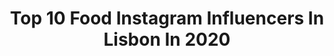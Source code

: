 ---
title: Top 10 Food Instagram Influencers In Lisbon In 2020
description: >-
  Find top food Instagram influencers in Lisbon in 2020. Most popular hashtags: #portugal #food #lisbon #lisboa.
platform: Instagram
hits: 31
text_top: Identify the most popular Instagram accounts on inBeat.
text_bottom: Our database has 31 Instagram influencers like this in Lisbon, Portugal for you to collaborate.
profiles:
  - username: "vpereira_"
    fullname: >-
      Vanessa Pereira
    bio: >-
      🦀 | Marketing, Journalism & Social Media Digital & brands: lara@next.pt 25% @zomatogold: VPEREIRA 💌 vfmcpereira@gmail.com
    location: "Portugal"
    followers: 33144
    engagement: 297
    commentsToLikes: 0.019834
    id: ck5py6fsdujl70i11e5tukfu4
    verified: false
    hashtags: "#travel, #foodporn, #outfit, #trip"
  - username: "gui.mps"
    fullname: >-
      ɢᴜɪ
    bio: >-
      Lisbon, Portugal 🇵🇹 📩 geral.guilhermemachado@gmail.com
    location: "Portugal"
    followers: 72956
    engagement: 537
    commentsToLikes: 0.003508
    id: ck15tf0omhrbn0i19m1wy6oo7
    verified: false
    hashtags: "#azores, #portugal, #night, #chefgui"
  - username: "try_lisbon_with_alex"
    fullname: >-
      🎯 Tourism Expert
    bio: >-
      🇵🇹 Creating online tours 🇵🇹 Sharing local tips 🇵🇹 ⬇️ FIRST AIRBNB ONLINE LISBON TOUR
    location: "Portugal"
    followers: 29764
    engagement: 238
    commentsToLikes: 0.029946
    id: ck5ceihihl2oh0i11il95m6ws
    verified: false
    hashtags: "#travelgram, #portugal, #igerlisboa, #topeuropephoto"
  - username: "diogoadduarte"
    fullname: >-
      Diogo Duarte
    bio: >-
      • Plants | Food | Photo | Video • Lisbon, Portugal • Digital & Brands | ana.david@blogagency.pt @blogagency 10% Desconto @jardinsserramar YouTube ↓
    location: "Portugal"
    followers: 13175
    engagement: 688
    commentsToLikes: 0.112161
    id: ckapaw09qxo9g0i78w8i1kmfq
    verified: false
    hashtags: ""
  - username: "jmigsimoes"
    fullname: >-
      João Miguel Simões
    bio: >-
      Creative Consultant & Content Creator (social media) | Based in Lisbon | Founder #addressbookbyjms | travel • food • design • menswear • arch
    location: "Portugal"
    followers: 93217
    engagement: 243
    commentsToLikes: 0.086316
    id: ck5zzn4bvc1rj0i1453awqb62
    verified: false
    hashtags: "#ad, #huawei, #appgallery, #huaweixtomtom"
  - username: "heyandiehey"
    fullname: >-
      Andreia
    bio: >-
      Travel, Food and Lifestyle Based in Lisbon, Portugal _
    location: "Portugal"
    followers: 28493
    engagement: 670
    commentsToLikes: 0.052547
    id: ck134whrxyj250i190hpg9hst
    verified: false
    hashtags: "#heyandieheyvalencia, #heyandieheycopenhagen, #earthday, #25deabril"
  - username: "ricardofmlopes"
    fullname: >-
      Ricardo Lopes
    bio: >-
      25 || lisboa, pt | from abrantes Digital Content | Lifestyle | Travel 📩 ricardofmlopes@gmail.com
    location: "Portugal"
    followers: 11459
    engagement: 1338
    commentsToLikes: 0.018414
    id: ck8t9l12mohhi0j78sqhari9c
    verified: false
    hashtags: "#travelgram, #lisboaportugal, #portraitphotography, #portugal"
  - username: "catarina.fernandees"
    fullname: >-
      Catarina Fernandes
    bio: >-
      • Content Creator • Lisbon • Fashion and Lifestyle • PR, Digital & Brand: gustavo@centralmodels.pt • PROZIS: CATARINAFERNANDES ; BOLT: CATE PRESETS ⤵️
    location: "Portugal"
    followers: 89978
    engagement: 616
    commentsToLikes: 0.132250
    id: ck1374d9y9pu80i19hpf69j8k
    verified: false
    hashtags: "#bloggerstyle, #ootd, #fashion, #lookdacate"
  - username: "misscasimiro"
    fullname: >-
      Mädchen
    bio: >-
      Daniela Casimiro Direito/Law 🎓 📍Lisbon 90’s kid beauty | aesthetic | photography |everything
    location: "Portugal"
    followers: 9604
    engagement: 1786
    commentsToLikes: 0.066591
    id: ck9hb1xoaf15l0j789k7x4783
    verified: false
    hashtags: "#eyes, #aesthetically, #quarantine, #quarentena"
  - username: "inesdsimao"
    fullname: >-
      Hey, it’s Inês
    bio: >-
      Travel & Food Enthusiast 🗺 (off to see the world) All Disney parks in the 🌏: check!! 📍Lisbon (home)
    location: "Portugal"
    followers: 12135
    engagement: 859
    commentsToLikes: 0.309347
    id: ck14iqxnmgs420i19np23l7do
    verified: false
    hashtags: "#pub, #bekind, #soubekind, #21dayskind"
---